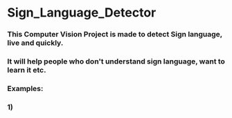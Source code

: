 # Sign_Language_Detector

### This Computer Vision Project is made to detect Sign language, live and quickly.
### It will help people who don't understand sign language, want to learn it etc.

### Examples:

### 1)
